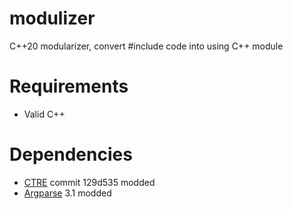 # modulizer
C++20 modularizer, convert #include code into using C++ module

# Requirements
- Valid C++

# Dependencies
- [CTRE](https://github.com/hanickadot/compile-time-regular-expressions) commit 129d535 modded
- [Argparse](https://github.com/p-ranav/argparse) 3.1 modded
